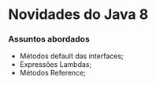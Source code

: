 # Novidades do Java 8

### Assuntos abordados
- Métodos default das interfaces;
- Expressões Lambdas;
- Métodos Reference;
